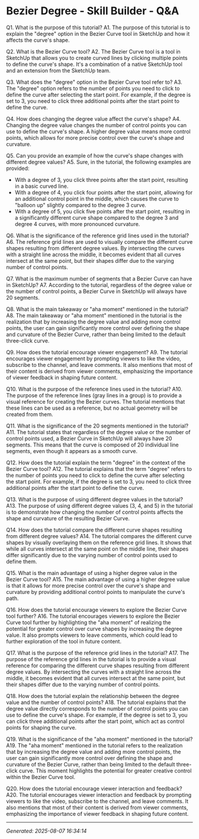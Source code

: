 # Bezier Degree - Skill Builder - Q&A

Q1. What is the purpose of this tutorial?
A1. The purpose of this tutorial is to explain the "degree" option in the Bezier Curve tool in SketchUp and how it affects the curve's shape.

Q2. What is the Bezier Curve tool?
A2. The Bezier Curve tool is a tool in SketchUp that allows you to create curved lines by clicking multiple points to define the curve's shape. It's a combination of a native SketchUp tool and an extension from the SketchUp team.

Q3. What does the "degree" option in the Bezier Curve tool refer to?
A3. The "degree" option refers to the number of points you need to click to define the curve after selecting the start point. For example, if the degree is set to 3, you need to click three additional points after the start point to define the curve.

Q4. How does changing the degree value affect the curve's shape?
A4. Changing the degree value changes the number of control points you can use to define the curve's shape. A higher degree value means more control points, which allows for more precise control over the curve's shape and curvature.

Q5. Can you provide an example of how the curve's shape changes with different degree values?
A5. Sure, in the tutorial, the following examples are provided:

- With a degree of 3, you click three points after the start point, resulting in a basic curved line.
- With a degree of 4, you click four points after the start point, allowing for an additional control point in the middle, which causes the curve to "balloon up" slightly compared to the degree 3 curve.
- With a degree of 5, you click five points after the start point, resulting in a significantly different curve shape compared to the degree 3 and degree 4 curves, with more pronounced curvature.

Q6. What is the significance of the reference grid lines used in the tutorial?
A6. The reference grid lines are used to visually compare the different curve shapes resulting from different degree values. By intersecting the curves with a straight line across the middle, it becomes evident that all curves intersect at the same point, but their shapes differ due to the varying number of control points.

Q7. What is the maximum number of segments that a Bezier Curve can have in SketchUp?
A7. According to the tutorial, regardless of the degree value or the number of control points, a Bezier Curve in SketchUp will always have 20 segments.

Q8. What is the main takeaway or "aha moment" mentioned in the tutorial?
A8. The main takeaway or "aha moment" mentioned in the tutorial is the realization that by increasing the degree value and adding more control points, the user can gain significantly more control over defining the shape and curvature of the Bezier Curve, rather than being limited to the default three-click curve.

Q9. How does the tutorial encourage viewer engagement?
A9. The tutorial encourages viewer engagement by prompting viewers to like the video, subscribe to the channel, and leave comments. It also mentions that most of their content is derived from viewer comments, emphasizing the importance of viewer feedback in shaping future content.

Q10. What is the purpose of the reference lines used in the tutorial?
A10. The purpose of the reference lines (gray lines in a group) is to provide a visual reference for creating the Bezier curves. The tutorial mentions that these lines can be used as a reference, but no actual geometry will be created from them.

Q11. What is the significance of the 20 segments mentioned in the tutorial?
A11. The tutorial states that regardless of the degree value or the number of control points used, a Bezier Curve in SketchUp will always have 20 segments. This means that the curve is composed of 20 individual line segments, even though it appears as a smooth curve.

Q12. How does the tutorial explain the term "degree" in the context of the Bezier Curve tool?
A12. The tutorial explains that the term "degree" refers to the number of points you need to click to define the curve after selecting the start point. For example, if the degree is set to 3, you need to click three additional points after the start point to define the curve.

Q13. What is the purpose of using different degree values in the tutorial?
A13. The purpose of using different degree values (3, 4, and 5) in the tutorial is to demonstrate how changing the number of control points affects the shape and curvature of the resulting Bezier Curve.

Q14. How does the tutorial compare the different curve shapes resulting from different degree values?
A14. The tutorial compares the different curve shapes by visually overlaying them on the reference grid lines. It shows that while all curves intersect at the same point on the middle line, their shapes differ significantly due to the varying number of control points used to define them.

Q15. What is the main advantage of using a higher degree value in the Bezier Curve tool?
A15. The main advantage of using a higher degree value is that it allows for more precise control over the curve's shape and curvature by providing additional control points to manipulate the curve's path.

Q16. How does the tutorial encourage viewers to explore the Bezier Curve tool further?
A16. The tutorial encourages viewers to explore the Bezier Curve tool further by highlighting the "aha moment" of realizing the potential for greater control over curve shapes by increasing the degree value. It also prompts viewers to leave comments, which could lead to further exploration of the tool in future content.

Q17. What is the purpose of the reference grid lines in the tutorial?
A17. The purpose of the reference grid lines in the tutorial is to provide a visual reference for comparing the different curve shapes resulting from different degree values. By intersecting the curves with a straight line across the middle, it becomes evident that all curves intersect at the same point, but their shapes differ due to the varying number of control points.

Q18. How does the tutorial explain the relationship between the degree value and the number of control points?
A18. The tutorial explains that the degree value directly corresponds to the number of control points you can use to define the curve's shape. For example, if the degree is set to 3, you can click three additional points after the start point, which act as control points for shaping the curve.

Q19. What is the significance of the "aha moment" mentioned in the tutorial?
A19. The "aha moment" mentioned in the tutorial refers to the realization that by increasing the degree value and adding more control points, the user can gain significantly more control over defining the shape and curvature of the Bezier Curve, rather than being limited to the default three-click curve. This moment highlights the potential for greater creative control within the Bezier Curve tool.

Q20. How does the tutorial encourage viewer interaction and feedback?
A20. The tutorial encourages viewer interaction and feedback by prompting viewers to like the video, subscribe to the channel, and leave comments. It also mentions that most of their content is derived from viewer comments, emphasizing the importance of viewer feedback in shaping future content.

---
*Generated: 2025-08-07 16:34:14*
